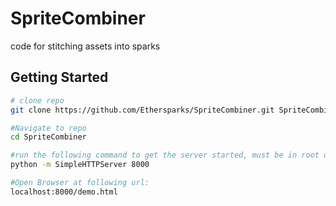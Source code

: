 # SpriteCombiner
code for stitching assets into sparks

## Getting Started

```bash
# clone repo
git clone https://github.com/Ethersparks/SpriteCombiner.git SpriteCombiner

#Navigate to repo
cd SpriteCombiner

#run the following command to get the server started, must be in root directory
python -m SimpleHTTPServer 8000

#Open Browser at following url:
localhost:8000/demo.html


